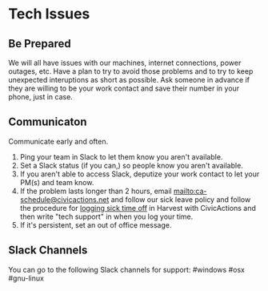 # Tech Issues

## Be Prepared

We will all have issues with our machines, internet connections, power outages, etc. Have a plan to try to avoid those problems and to try to keep unexpected interuptions as short as possible. Ask someone in advance if they are willing to be your work contact and save their number in your phone, just in case.

## Communicaton

Communicate early and often. 

1. Ping your team in Slack to let them know you aren't available.
2. Set a Slack status (if you can,) so people know you aren't available.
3. If you aren't able to access Slack, deputize your work contact to let your PM(s) and team know. 
4. If the problem lasts longer than 2 hours, email <mailto:ca-schedule@civicactions.net> and follow our sick leave policy and follow the procedure for [logging sick time off](../04-how-we-work/tools/harvest.md) in Harvest with CivicActions and then write "tech support" in when you log your time. 
5. If it's persistent, set an out of office message.


## Slack Channels

You can go to the following Slack channels for support:
#windows
#osx
#gnu-linux
